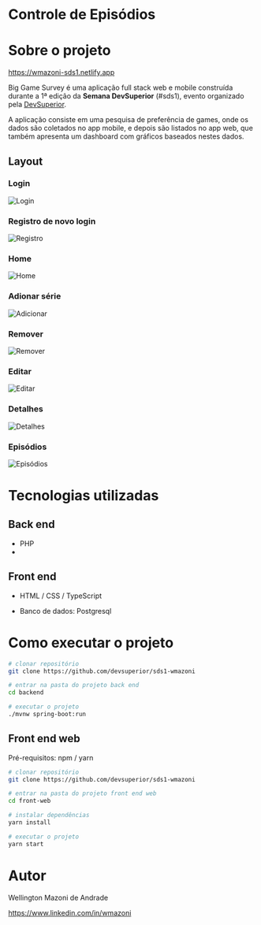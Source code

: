 # Controle de Episódios 

# Sobre o projeto

https://wmazoni-sds1.netlify.app

Big Game Survey é uma aplicação full stack web e mobile construída durante a 1ª edição da **Semana DevSuperior** (#sds1), evento organizado pela [DevSuperior](https://devsuperior.com "Site da DevSuperior").

A aplicação consiste em uma pesquisa de preferência de games, onde os dados são coletados no app mobile, e depois são listados no app web, que também apresenta um dashboard com gráficos baseados nestes dados.

## Layout 
### Login
![Login](assetsimg/1.jpg) 

### Registro de novo login
![Registro](assetsimg/2.jpg)

### Home
![Home](assetsimg/3.jpg)

### Adionar série
![Adicionar](assetsimg/4.jpg)

### Remover 
![Remover](assetsimg/5.jpg)

### Editar 
![Editar](assetsimg/6.jpg)

### Detalhes 
![Detalhes](assetsimg/7.jpg)

### Episódios 
![Episódios](assetsimg/8.jpg)


# Tecnologias utilizadas
## Back end
- PHP
- 
## Front end
- HTML / CSS / TypeScript

- Banco de dados: Postgresql

# Como executar o projeto

 

```bash
# clonar repositório
git clone https://github.com/devsuperior/sds1-wmazoni

# entrar na pasta do projeto back end
cd backend

# executar o projeto
./mvnw spring-boot:run
```

## Front end web
Pré-requisitos: npm / yarn

```bash
# clonar repositório
git clone https://github.com/devsuperior/sds1-wmazoni

# entrar na pasta do projeto front end web
cd front-web

# instalar dependências
yarn install

# executar o projeto
yarn start
```

# Autor

Wellington Mazoni de Andrade

https://www.linkedin.com/in/wmazoni
